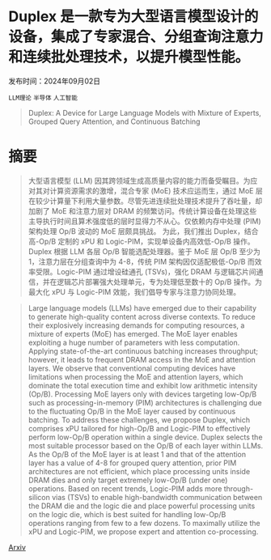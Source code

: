 # Duplex 是一款专为大型语言模型设计的设备，集成了专家混合、分组查询注意力和连续批处理技术，以提升模型性能。

发布时间：2024年09月02日

`LLM理论` `半导体` `人工智能`

> Duplex: A Device for Large Language Models with Mixture of Experts, Grouped Query Attention, and Continuous Batching

# 摘要

> 大型语言模型 (LLM) 因其跨领域生成高质量内容的能力而备受瞩目。为应对其对计算资源需求的激增，混合专家 (MoE) 技术应运而生，通过 MoE 层在较少计算量下利用大量参数。尽管先进连续批处理技术提升了吞吐量，却加剧了 MoE 和注意力层对 DRAM 的频繁访问。传统计算设备在处理这些主导执行时间且算术强度低的层时显得力不从心。仅依赖内存中处理 (PIM) 架构处理 Op/B 波动的 MoE 层颇具挑战。  为此，我们推出 Duplex，结合高-Op/B 定制的 xPU 和 Logic-PIM，实现单设备内高效低-Op/B 操作。Duplex 根据 LLM 各层 Op/B 智能选配处理器。鉴于 MoE 层 Op/B 至少为 1，注意力层在分组查询中为 4-8，传统 PIM 架构因仅适配极低-Op/B 而效率受限。Logic-PIM 通过增设硅通孔 (TSVs)，强化 DRAM 与逻辑芯片间通信，并在逻辑芯片部署强大处理单元，专为处理低至数十的 Op/B 操作。为最大化 xPU 与 Logic-PIM 效能，我们倡导专家与注意力协同处理。

> Large language models (LLMs) have emerged due to their capability to generate high-quality content across diverse contexts. To reduce their explosively increasing demands for computing resources, a mixture of experts (MoE) has emerged. The MoE layer enables exploiting a huge number of parameters with less computation. Applying state-of-the-art continuous batching increases throughput; however, it leads to frequent DRAM access in the MoE and attention layers. We observe that conventional computing devices have limitations when processing the MoE and attention layers, which dominate the total execution time and exhibit low arithmetic intensity (Op/B). Processing MoE layers only with devices targeting low-Op/B such as processing-in-memory (PIM) architectures is challenging due to the fluctuating Op/B in the MoE layer caused by continuous batching.
  To address these challenges, we propose Duplex, which comprises xPU tailored for high-Op/B and Logic-PIM to effectively perform low-Op/B operation within a single device. Duplex selects the most suitable processor based on the Op/B of each layer within LLMs. As the Op/B of the MoE layer is at least 1 and that of the attention layer has a value of 4-8 for grouped query attention, prior PIM architectures are not efficient, which place processing units inside DRAM dies and only target extremely low-Op/B (under one) operations. Based on recent trends, Logic-PIM adds more through-silicon vias (TSVs) to enable high-bandwidth communication between the DRAM die and the logic die and place powerful processing units on the logic die, which is best suited for handling low-Op/B operations ranging from few to a few dozens. To maximally utilize the xPU and Logic-PIM, we propose expert and attention co-processing.

[Arxiv](https://arxiv.org/abs/2409.01141)